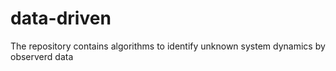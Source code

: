 # data-driven
The repository contains algorithms to identify unknown system dynamics by observerd data
